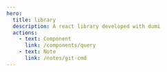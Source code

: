```yaml
---
hero:
  title: library
  description: A react library developed with dumi
  actions:
    - text: Component
      link: /components/query
    - text: Note
      link: /notes/git-cmd
---
```

